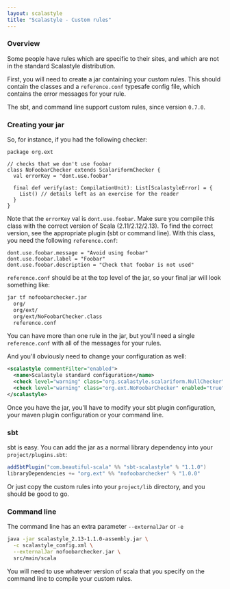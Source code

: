 ```yaml
---
layout: scalastyle
title: "Scalastyle - Custom rules"
---
```


### Overview

Some people have rules which are specific to their sites, and which are not in
the standard Scalastyle distribution.

First, you will need to create a jar containing your custom rules. This should
contain the classes and a `reference.conf` typesafe config file, which contains
the error messages for your rule.

The sbt, and command line support custom rules, since version `0.7.0`.

### Creating your jar

So, for instance, if you had the following checker:

    package org.ext

    // checks that we don't use foobar
    class NoFoobarChecker extends ScalariformChecker {
      val errorKey = "dont.use.foobar"

      final def verify(ast: CompilationUnit): List[ScalastyleError] = {
        List() // details left as an exercise for the reader
      }
    }

Note that the `errorKey` val is `dont.use.foobar`. Make sure you compile this
class with the correct version of Scala (2.11/2.12/2.13). To find the correct
version, see the appropriate plugin (sbt or command line). With this class, you
need the following `reference.conf`:

    dont.use.foobar.message = "Avoid using foobar"
    dont.use.foobar.label = "Foobar"
    dont.use.foobar.description = "Check that foobar is not used"

`reference.conf` should be at the top level of the jar, so your final jar will
look something like:

```bash
jar tf nofoobarchecker.jar
  org/
  org/ext/
  org/ext/NoFoobarChecker.class
  reference.conf
```

You can have more than one rule in the jar, but you'll need a single
`reference.conf` with all of the messages for your rules.

And you'll obviously need to change your configuration as well:

```xml
<scalastyle commentFilter="enabled">
  <name>Scalastyle standard configuration</name>
  <check level="warning" class="org.scalastyle.scalariform.NullChecker" enabled="true"></check>
  <check level="warning" class="org.ext.NoFoobarChecker" enabled="true"></check>
</scalastyle>
```

Once you have the jar, you'll have to modify your sbt plugin configuration, your
maven plugin configuration or your command line.

### sbt

sbt is easy. You can add the jar as a normal library dependency into your
`project/plugins.sbt`:

```scala
addSbtPlugin("com.beautiful-scala" %% "sbt-scalastyle" % "1.1.0")
libraryDependencies += "org.ext" %% "nofoobarchecker" % "1.0.0"
```

Or just copy the custom rules into your `project/lib` directory, and you should
be good to go.

### Command line

The command line has an extra parameter `--externalJar` or `-e`

```bash
java -jar scalastyle_2.13-1.1.0-assembly.jar \
  -c scalastyle_config.xml \
  --externalJar nofoobarchecker.jar \
  src/main/scala
```

You will need to use whatever version of scala that you specify on the command
line to compile your custom rules.
